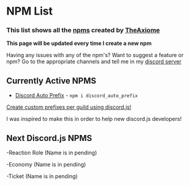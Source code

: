 # NPM List

### This list shows all the [npms](https://www.npmjs.com/) created by [TheAxiome](https://twitter.com/TheAxiome)

**This page will be updated every time I create a new npm**

Having any issues with any of the npm's?
Want to suggest a feature or npm?
Go to the appropriate channels and tell me in my [discord server](https://discord.gg/Mgb5pdg)

## Currently Active NPMS
- [Discord Auto Prefix](https://github.com/TheAxiome/discord_auto_prefix) - `npm i discord_auto_prefix`

[Create custom prefixes per guild using discord.js!](https://www.npmjs.com/package/discord_auto_prefix)

I was inspired to make this in order to help new discord.js developers!


## Next Discord.js NPMS

-Reaction Role (Name is in pending)

-Economy (Name is in pending)

-Ticket (Name is in pending)
